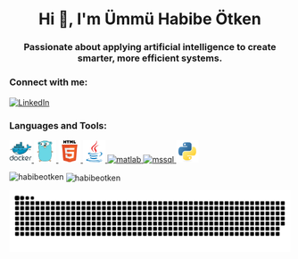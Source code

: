 <h1 align="center">Hi 👋, I'm Ümmü Habibe Ötken</h1>
<h3 align="center">Passionate about applying artificial intelligence to create smarter, more efficient systems.</h3>

<h3 align="left">Connect with me:</h3>
<p align="left">
<a href="[https://www.linkedin.com/in/ummu-habibe-otken/" target="blank](https://www.linkedin.com/in/%C3%BCmm%C3%BC-habibe-%C3%B6tken-33b868293/)">
  <img align="center" src="https://raw.githubusercontent.com/rahuldkjain/github-profile-readme-generator/master/src/images/icons/Social/linked-in-alt.svg" alt="LinkedIn" height="30" width="40" />
</a>
</p>

<h3 align="left">Languages and Tools:</h3>
<p align="left"> <a href="https://www.docker.com/" target="_blank" rel="noreferrer"> <img src="https://raw.githubusercontent.com/devicons/devicon/master/icons/docker/docker-original-wordmark.svg" alt="docker" width="40" height="40"/> </a> <a href="https://golang.org" target="_blank" rel="noreferrer"> <img src="https://raw.githubusercontent.com/devicons/devicon/master/icons/go/go-original.svg" alt="go" width="40" height="40"/> </a> <a href="https://www.w3.org/html/" target="_blank" rel="noreferrer"> <img src="https://raw.githubusercontent.com/devicons/devicon/master/icons/html5/html5-original-wordmark.svg" alt="html5" width="40" height="40"/> </a> <a href="https://www.java.com" target="_blank" rel="noreferrer"> <img src="https://raw.githubusercontent.com/devicons/devicon/master/icons/java/java-original.svg" alt="java" width="40" height="40"/> </a> <a href="https://www.mathworks.com/" target="_blank" rel="noreferrer"> <img src="https://upload.wikimedia.org/wikipedia/commons/2/21/Matlab_Logo.png" alt="matlab" width="40" height="40"/> </a> <a href="https://www.microsoft.com/en-us/sql-server" target="_blank" rel="noreferrer"> <img src="https://www.svgrepo.com/show/303229/microsoft-sql-server-logo.svg" alt="mssql" width="40" height="40"/> </a> <a href="https://www.python.org" target="_blank" rel="noreferrer"> <img src="https://raw.githubusercontent.com/devicons/devicon/master/icons/python/python-original.svg" alt="python" width="40" height="40"/> </a> </p>

<p><img align="left" src="https://github-readme-stats.vercel.app/api/top-langs?username=habibeotken&show_icons=true&locale=en&layout=compact" alt="habibeotken" /></p>

<p>&nbsp;<img align="center" src="https://github-readme-stats.vercel.app/api?username=habibeotken&show_icons=true&locale=en" alt="habibeotken" /></p>



![snake gif](https://github.com/habibeotken/habibeotken/blob/output/github-snake.svg)
